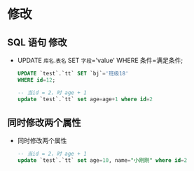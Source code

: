 # 修改

## SQL 语句 修改

+ UPDATE `库名`.`表名` SET `字段`='value' WHERE 条件=满足条件;

  ```sql
  UPDATE `test`.`tt` SET `bj`='班级18'
  WHERE id=12;
  ```

  ```sql
  -- 当id = 2，时 age + 1
  update `test`.`tt` set age=age+1 where id=2
  ```

## 同时修改两个属性

+ 同时修改两个属性

  ```sql
  -- 当id = 2，时 age + 1
  update `test`.`tt` set age=10, name="小刚刚" where id=2
  ```

